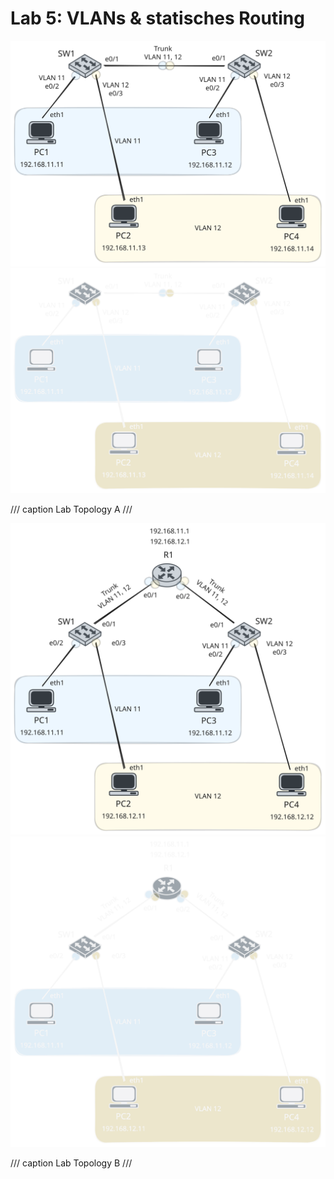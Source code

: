# Lab 5: VLANs & statisches Routing

![Toplogy Lab-5A](img/lankurs-lab5a-light.svg#only-light)
![Toplogy Lab-5A](img/lankurs-lab5a-dark.svg#only-dark)

/// caption
Lab Topology A
///

![Toplogy Lab-5B](img/lankurs-lab5b-light.svg#only-light)
![Toplogy Lab-5B](img/lankurs-lab5b-dark.svg#only-dark)

/// caption
Lab Topology B
///
